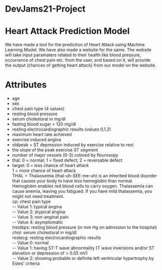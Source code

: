 # DevJams21-Project
# Heart Attack Prediction Model

We have made a tool for the prediction of Heart Attack using Machine Learning Model. We have also made a website for the same. The website will take input paramaters related to their health like blood pressure, occurrence of chest pain etc. from the user, and based on it, will provide the output (chances of getting heart attack) from our model on the website.

# Attributes
* age
* sex
* chest pain type (4 values)
* resting blood pressure
* serum cholestoral in mg/dl
* fasting blood sugar > 120 mg/dl
* resting electrocardiographic results (values 0,1,2)
* maximum heart rate achieved
* exercise induced angina
* oldpeak = ST depression induced by exercise relative to rest
* the slope of the peak exercise ST segment
* number of major vessels (0-3) colored by flourosopy
* thal: 0 = normal; 1 = fixed defect; 2 = reversable defect
* target: 0 = less chance of heart attack <br /> 
            1 = more chance of heart attack <br />
THAL = Thalassemia (thal-uh-SEE-me-uh) is an inherited blood disorder that causes your body to have less hemoglobin than normal. Hemoglobin enables red blood cells to carry oxygen. Thalassemia can cause anemia, leaving you fatigued. If you have mild thalassemia, you might not need treatment. <br />
cp: chest pain type <br />
-- Value 1: typical angina <br />
-- Value 2: atypical angina <br />
-- Value 3: non-anginal pain <br />
-- Value 4: asymptomatic <br />
trestbps: resting blood pressure (in mm Hg on admission to the hospital) <br />
chol: serum cholestoral in mg/dl <br />
restecg: resting electrocardiographic results <br />
-- Value 0: normal <br />
-- Value 1: having ST-T wave abnormality (T wave inversions and/or ST elevation or depression of > 0.05 mV)<br />
-- Value 2: showing probable or definite left ventricular hypertrophy by Estes' criteria <br />
